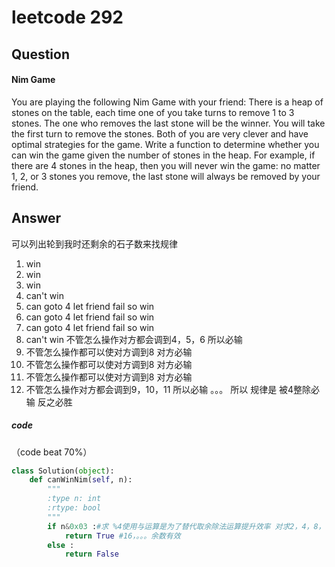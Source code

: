 # leetcode 292
## Question
####  Nim Game
You are playing the following Nim Game with your friend: There is a heap of stones on the table, each time one of you take turns to remove 1 to 3 stones. The one who removes the last stone will be the winner. You will take the first turn to remove the stones.
Both of you are very clever and have optimal strategies for the game. Write a function to determine whether you can win the game given the number of stones in the heap.
For example, if there are 4 stones in the heap, then you will never win the game: no matter 1, 2, or 3 stones you remove, the last stone will always be removed by your friend.


## Answer
可以列出轮到我时还剩余的石子数来找规律
1. win
2. win
3. win
4. can't win
5. can goto 4 let friend fail  so win
6. can goto 4 let friend fail  so win
7. can goto 4 let friend fail  so win
8. can't win  不管怎么操作对方都会调到4，5，6  所以必输
9.  不管怎么操作都可以使对方调到8 对方必输
1.  不管怎么操作都可以使对方调到8 对方必输
1.  不管怎么操作都可以使对方调到8 对方必输
1.  不管怎么操作对方都会调到9，10，11  所以必输
。。。
所以 规律是 被4整除必输 反之必胜


#####  code
（code beat 70%）




```Python
class Solution(object):
    def canWinNim(self, n):
        """
        :type n: int
        :rtype: bool
        """
        if n&0x03 :#求 %4使用与运算是为了替代取余除法运算提升效率 对求2，4，8，  
            return True #16，。。。余数有效
        else :
            return False
```


